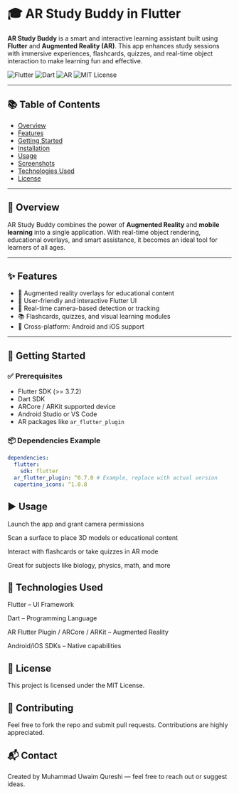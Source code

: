 # 🎓 AR Study Buddy in Flutter

**AR Study Buddy** is a smart and interactive learning assistant built using **Flutter** and **Augmented Reality (AR)**. This app enhances study sessions with immersive experiences, flashcards, quizzes, and real-time object interaction to make learning fun and effective.

![Flutter](https://img.shields.io/badge/Flutter-02569B?style=for-the-badge&logo=flutter&logoColor=white)
![Dart](https://img.shields.io/badge/Dart-0175C2?style=for-the-badge&logo=dart&logoColor=white)
![AR](https://img.shields.io/badge/Augmented%20Reality-FF6F61?style=for-the-badge)
![MIT License](https://img.shields.io/github/license/uwaim45264/Ar-Study-Buddy-In-Flutter?style=for-the-badge)

---

## 📚 Table of Contents

- [Overview](#overview)
- [Features](#features)
- [Getting Started](#getting-started)
- [Installation](#installation)
- [Usage](#usage)
- [Screenshots](#screenshots)
- [Technologies Used](#technologies-used)
- [License](#license)

---

## 🧠 Overview

AR Study Buddy combines the power of **Augmented Reality** and **mobile learning** into a single application. With real-time object rendering, educational overlays, and smart assistance, it becomes an ideal tool for learners of all ages.

---

## ✨ Features

- 🧠 Augmented reality overlays for educational content
- 📱 User-friendly and interactive Flutter UI
- 🔎 Real-time camera-based detection or tracking
- 📚 Flashcards, quizzes, and visual learning modules
- 🚀 Cross-platform: Android and iOS support

---

## 🚀 Getting Started

### ✅ Prerequisites

- Flutter SDK (>= 3.7.2)
- Dart SDK
- ARCore / ARKit supported device
- Android Studio or VS Code
- AR packages like `ar_flutter_plugin`

### 📦 Dependencies Example
```yaml
dependencies:
  flutter:
    sdk: flutter
  ar_flutter_plugin: ^0.7.0 # Example, replace with actual version
  cupertino_icons: ^1.0.8
```
## ▶️ Usage
Launch the app and grant camera permissions

Scan a surface to place 3D models or educational content

Interact with flashcards or take quizzes in AR mode

Great for subjects like biology, physics, math, and more

## 🧰 Technologies Used
Flutter – UI Framework

Dart – Programming Language

AR Flutter Plugin / ARCore / ARKit – Augmented Reality

Android/iOS SDKs – Native capabilities

## 📄 License
This project is licensed under the MIT License.

## 🤝 Contributing
Feel free to fork the repo and submit pull requests. Contributions are highly appreciated.

## 📬 Contact
Created by Muhammad Uwaim Qureshi — feel free to reach out or suggest ideas.

